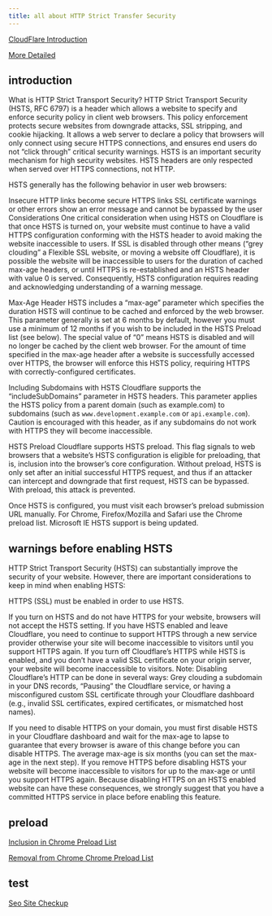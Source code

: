 ```yaml
---
title: all about HTTP Strict Transfer Security
---
```


[CloudFlare Introduction](https://developers.cloudflare.com/ssl/edge-certificates/additional-options/http-strict-transport-security)

[More Detailed](https://blog.cloudflare.com/enforce-web-policy-with-hypertext-strict-transport-security-hsts/)

## introduction

What is HTTP Strict Transport Security?
HTTP Strict Transport Security (HSTS, RFC 6797) is a header which allows a website to specify and enforce security policy in client web browsers. This policy enforcement protects secure websites from downgrade attacks, SSL stripping, and cookie hijacking. It allows a web server to declare a policy that browsers will only connect using secure HTTPS connections, and ensures end users do not “click through” critical security warnings. HSTS is an important security mechanism for high security websites. HSTS headers are only respected when served over HTTPS connections, not HTTP.

HSTS generally has the following behavior in user web browsers:

Insecure HTTP links become secure HTTPS links
SSL certificate warnings or other errors show an error message and cannot be bypassed by the user
Considerations
One critical consideration when using HSTS on Cloudflare is that once HSTS is turned on, your website must continue to have a valid HTTPS configuration conforming with the HSTS header to avoid making the website inaccessible to users. If SSL is disabled through other means (“grey clouding” a Flexible SSL website, or moving a website off Cloudflare), it is possible the website will be inaccessible to users for the duration of cached max-age headers, or until HTTPS is re-established and an HSTS header with value 0 is served. Consequently, HSTS configuration requires reading and acknowledging understanding of a warning message.

Max-Age Header
HSTS includes a “max-age” parameter which specifies the duration HSTS will continue to be cached and enforced by the web browser. This parameter generally is set at 6 months by default, however you must use a minimum of 12 months if you wish to be included in the HSTS Preload list (see below). The special value of “0” means HSTS is disabled and will no longer be cached by the client web browser. For the amount of time specified in the max-age header after a website is successfully accessed over HTTPS, the browser will enforce this HSTS policy, requiring HTTPS with correctly-configured certificates.

Including Subdomains with HSTS
Cloudflare supports the “includeSubDomains” parameter in HSTS headers. This parameter applies the HSTS policy from a parent domain (such as example.com) to subdomains (such as `www.development.example.com` or `api.example.com`). Caution is encouraged with this header, as if any subdomains do not work with HTTPS they will become inaccessible.

HSTS Preload
Cloudflare supports HSTS preload. This flag signals to web browsers that a website’s HSTS configuration is eligible for preloading, that is, inclusion into the browser’s core configuration. Without preload, HSTS is only set after an initial successful HTTPS request, and thus if an attacker can intercept and downgrade that first request, HSTS can be bypassed. With preload, this attack is prevented.

Once HSTS is configured, you must visit each browser’s preload submission URL manually. For Chrome, Firefox/Mozilla and Safari use the Chrome preload list. Microsoft IE HSTS support is being updated.


## warnings before enabling HSTS

HTTP Strict Transport Security (HSTS) can substantially improve the security of your website. However, there are important considerations to keep in mind when enabling HSTS:

HTTPS (SSL) must be enabled in order to use HSTS.

If you turn on HSTS and do not have HTTPS for your website, browsers will not accept the HSTS setting.
If you have HSTS enabled and leave Cloudflare, you need to continue to support HTTPS through a new service provider otherwise your site will become inaccessible to visitors until you support HTTPS again.
If you turn off Cloudflare’s HTTPS while HSTS is enabled, and you don’t have a valid SSL certificate on your origin server, your website will become inaccessible to visitors.
Note: Disabling Cloudflare’s HTTP can be done in several ways: Grey clouding a subdomain in your DNS records, “Pausing” the Cloudflare service, or having a misconfigured custom SSL certificate through your Cloudflare dashboard (e.g., invalid SSL certificates, expired certificates, or mismatched host names).

If you need to disable HTTPS on your domain, you must first disable HSTS in your Cloudflare dashboard and wait for the max-age to lapse to guarantee that every browser is aware of this change before you can disable HTTPS. The average max-age is six months (you can set the max-age in the next step). If you remove HTTPS before disabling HSTS your website will become inaccessible to visitors for up to the max-age or until you support HTTPS again. Because disabling HTTPS on an HSTS enabled website can have these consequences, we strongly suggest that you have a committed HTTPS service in place before enabling this feature.

## preload

[Inclusion in Chrome Preload List](https://hstspreload.org/)

[Removal from Chrome Chrome Preload List](https://hstspreload.org/removal/)

## test

[Seo Site Checkup](https://seositecheckup.com/seo-audit/hsts-test/)
